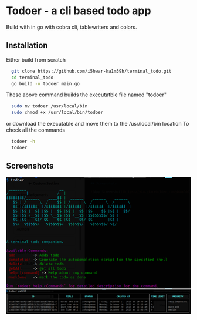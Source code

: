 

# Todoer - a cli based todo app

Build with in go with cobra cli, tablewriters and colors.


## Installation

Either build from scratch

```bash
  git clone https://github.com/i5hwar-ka1m39h/terminal_todo.git
  cd terminal_todo
  go build -o todoer main.go
```
These above command builds the executatble file named "todoer"

```bash
  sudo mv todoer /usr/local/bin
  sudo chmod +x /usr/local/bin/todoer 
```
or download the executable and move them to the /usr/local/bin location
To check all the commands
```bash
  todoer -h 
  todoer
```

## Screenshots

![App Screenshot](https://github.com/i5hwar-ka1m39h/terminal_todo/blob/5169f3581924e7fa1eb0d9d484eed635f2a45729/screenshots/Screenshot%20from%202025-10-20%2012-13-37.png)
![App Screenshot](https://github.com/i5hwar-ka1m39h/terminal_todo/blob/5169f3581924e7fa1eb0d9d484eed635f2a45729/screenshots/Screenshot%20from%202025-10-20%2012-14-17.png)


